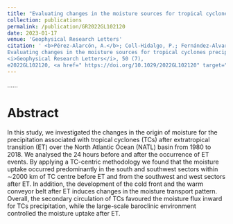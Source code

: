 ```yaml
---
title: "Evaluating changes in the moisture sources for tropical cyclones precipitation in the North Atlantic that underwent extratropical transition"
collection: publications
permalink: /publication/GR2022GL102120
date: 2023-01-17
venue: 'Geophysical Research Letters'
citation: ' <b>Pérez-Alarcón, A.</b>; Coll-Hidalgo, P.; Fernández-Alvarez, J.C.; Trigo, R.M.;   Nieto, R.; Gimeno, L. (2023).
Evaluating changes in the moisture sources for tropical cyclones precipitation in the North Atlantic that underwent extratropical transition.
<i>Geophysical Research Letters</i>, 50 (7),
e2022GL102120, <a href=" https://doi.org/10.1029/2022GL102120" target="blank"> https://doi.org/10.1029/2022GL102120</a>'
---
```


......  

# Abstract

In this study, we investigated the changes in the origin of moisture for the precipitation associated with tropical cyclones (TCs) after extratropical 
transition (ET) over the North Atlantic Ocean (NATL) basin from 1980 to 2018. We analysed the 24 hours before and after the occurrence of ET events.
By applying a TC-centric methodology we found that the moisture uptake occurred predominantly in the south and southwest sectors within ∼2000 km of 
TC centre before ET and from the southwest and west sectors after ET. In addition, the development of the cold front and the warm conveyor belt after
ET induces changes in the moisture transport pattern. Overall, the secondary circulation of TCs favoured the moisture flux inward for TCs precipitation,
while the large-scale baroclinic environment controlled the moisture uptake after ET.
